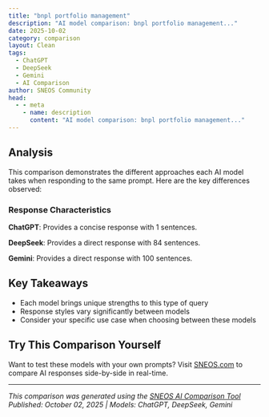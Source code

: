 ```yaml
---
title: "bnpl portfolio management"
description: "AI model comparison: bnpl portfolio management..."
date: 2025-10-02
category: comparison
layout: Clean
tags:
  - ChatGPT
  - DeepSeek
  - Gemini
  - AI Comparison
author: SNEOS Community
head:
  - - meta
    - name: description
      content: "AI model comparison: bnpl portfolio management..."
---
```


<ChatComparison
  title="bnpl portfolio management"
  prompt="bnpl portfolio management"
  :responses='{
    "ChatGPT": "Error calling OpenAI API.",
    "DeepSeek": "Of course. **BNPL Portfolio Management** is the sophisticated process of monitoring, analyzing, and optimizing a portfolio of \u0022Buy Now, Pay Later\u0022 loans to maximize profitability and minimize risk. It\u0027s the engine room that moves BNPL from a simple checkout feature to a viable financial services business.\n\nHere\u2019s a comprehensive breakdown of BNPL portfolio management, covering its key components, strategies, and challenges.\n\n---\n\n### 1. Core Objectives of BNPL Portfolio Management\n\nThe primary goals are similar to traditional credit portfolio management but with a BNPL twist:\n\n*   **Profitability:** Generate revenue through merchant fees, consumer fees (late fees, interest on longer-term plans), and other services.\n*   **Risk Management:** Control credit losses (charge-offs) by accurately assessing and pricing risk.\n*   **Portfolio Growth:** Strategically expand the portfolio by acquiring new merchants and credit-worthy consumers.\n*   **Capital Efficiency:** Manage the capital required to fund the loans, often through securitization or credit facilities.\n*   **Customer Lifetime Value (CLV):** Encourage repeat usage and loyalty among high-quality borrowers.\n\n---\n\n### 2. Key Components \u0026 Lifecycle\n\nA BNPL portfolio is managed across its entire lifecycle:\n\n| Stage | Key Activities | Portfolio Management Focus |\n| :--- | :--- | :--- |\n| **1. Origination \u0026 Underwriting** | - Instant credit decisioning at checkout.\u003Cbr\u003E- Use of alternative data, bank connections, and soft credit checks. | **Risk-Based Pricing:** Assigning credit limits and terms based on perceived risk. The goal is to approve as many good customers as possible while filtering out likely defaulters. |\n| **2. Account Management \u0026 Servicing** | - Sending payment reminders (email, SMS, app).\u003Cbr\u003E- Processing payments.\u003Cbr\u003E- Managing customer service queries. | **Customer Engagement \u0026 Retention:** Ensuring a smooth payment experience to foster repeat usage. Proactive communication reduces involuntary churn and late payments. |\n| **3. Collections \u0026 Recovery** | - Managing accounts that become delinquent (e.g., 30, 60, 90 days late).\u003Cbr\u003E- Using internal teams or third-party agencies. | **Loss Mitigation:** Segmenting delinquent accounts by size and likelihood of repayment. Applying different strategies (gentle reminders, payment plans, write-offs) to maximize recovery and minimize costs. |\n| **4. Reporting \u0026 Analytics** | - Continuous monitoring of Key Performance Indicators (KPIs).\u003Cbr\u003E- Building models to predict future performance. | **Performance Insight:** Understanding the health of the portfolio to inform strategy, report to investors, and price risk for new merchant partnerships. |\n\n---\n\n### 3. Critical KPIs and Metrics\n\nPortfolio managers live and breathe these metrics:\n\n#### **Credit Risk \u0026 Loss KPIs:**\n*   **Charge-Off Rate / Net Credit Loss Rate:** The percentage of the total loan portfolio value that is written off as a loss. This is the ultimate measure of credit risk.\n*   **Delinquency Rate (30\u002B, 60\u002B, 90\u002B DPD):** The percentage of loans that are 30, 60, or 90 days past due (DPD). A leading indicator of future charge-offs.\n*   **Approval Rate:** The percentage of applicants approved. A dropping approval rate might indicate a tightening of underwriting criteria due to economic concerns.\n\n#### **Profitability \u0026 Revenue KPIs:**\n*   **Gross Merchandise Volume (GMV):** The total value of all goods purchased through the BNPL service. A top-line growth metric.\n*   **Take Rate:** The total revenue (from both merchants and consumers) as a percentage of GMV.\n*   **Average Revenue Per User (ARPU):** The average revenue generated per active customer.\n\n#### **Portfolio Health \u0026 Customer Behavior KPIs:**\n*   **Repeat Customer Rate:** The percentage of customers who use the service more than once. Crucial for CLV.\n*   **Customer Lifetime Value (CLV):** The total predicted net profit from a customer over the entire relationship.\n*   **Loss-to-Revenue Ratio:** Compares net credit losses to total revenue. A high ratio indicates the business model may be unsustainable.\n\n---\n\n### 4. Advanced Strategies in Portfolio Management\n\n#### **A. Risk-Based Pricing \u0026 Tiering**\nNot all customers are equal. Sophisticated providers create customer tiers:\n*   **Prime Tier:** High credit limits, access to longer-term installment plans (possibly with interest). Low risk.\n*   **Near-Prime Tier:** Standard credit limits, standard 4-payment plans. Moderate risk.\n*   **Subprime Tier:** Lower credit limits, may require a hard credit pull or down payment. Higher risk, often offset by higher merchant fees.\n\n#### **B. Portfolio Segmentation \u0026 Monitoring**\nThe portfolio is not managed as a single blob. It\u0027s broken down into segments (\u0022vintages\u0022) for precise analysis:\n*   **By Origination Date (Vintage Analysis):** Tracking how a cohort of loans originated in a specific month performs over time. This helps isolate the impact of economic cycles and changes in underwriting rules.\n*   **By Product Type:** 0% interest 4-payment plans are managed differently than long-term installment loans with interest.\n*   **By Merchant Vertical:** Risk profiles differ significantly between electronics (high average order value, potential for resale fraud) and fashion (lower value, higher impulse buys).\n\n#### **C. Capital Management \u0026 Funding**\nBNPL providers don\u0027t just use their own cash. They use:\n*   **Warehouse Facilities:** Lines of credit from banks to fund loans.\n*   **Securitization:** Bundling thousands of BNPL loans into a security and selling it to institutional investors. This frees up capital to originate new loans. The cost of this capital is a critical factor in profitability.\n\n#### **D. Provision for Losses**\nThey must set aside capital (provisions) for expected future losses, following accounting standards like IFRS 9 (Expected Credit Loss model). This involves complex modeling to predict losses on loans that are still current.\n\n---\n\n### 5. Major Challenges\n\n*   **Economic Sensitivity:** BNPL borrowers are often younger and have thinner credit files, making them more vulnerable to economic downturns (inflation, unemployment). A recession can cause charge-off rates to spike.\n*   **Regulatory Scrutiny:** Governments worldwide are examining BNPL with an eye toward consumer protection. Regulation could force changes in late fee structures, credit reporting, and underwriting rigor, impacting profitability and risk models.\n*   **Data \u0026 Modeling Risk:** Reliance on alternative data for underwriting is innovative but less proven over a full economic cycle than traditional FICO scores. Models can become outdated quickly.\n*   **Competition \u0026 Merchant Pressure:** Intense competition can squeeze the \u0022take rate\u0022 (revenue) as providers lower fees to win merchant business.\n*   **Fraud Management:** Balancing a frictionless checkout with robust fraud detection is a constant battle, especially for high-value items.\n\n### Conclusion\n\nBNPL portfolio management is a dynamic and data-intensive discipline that sits at the intersection of **consumer finance, technology, and data science**. Success depends on building superior underwriting models, actively managing customer relationships, and having a deep, segmented understanding of the portfolio\u0027s performance to navigate the inherent risks and capitalize on the growth opportunities.",
    "Gemini": "BNPL (Buy Now, Pay Later) portfolio management involves the processes and strategies used by BNPL providers to manage their loan portfolios. This includes assessing risk, managing credit, and ensuring profitability. Here\u0027s a breakdown of the key aspects:\n\n**I. Core Objectives:**\n\n*   **Minimize Credit Risk:** Reducing the likelihood of borrowers defaulting on their BNPL loans.\n*   **Optimize Loan Portfolio Performance:** Balancing growth with profitability.\n*   **Compliance:** Adhering to relevant regulations and industry standards.\n*   **Customer Satisfaction:** Balancing risk management with a positive customer experience.\n*   **Operational Efficiency:** Streamlining processes for onboarding, underwriting, and collections.\n\n**II. Key Stages and Processes:**\n\n1.  **Customer Acquisition \u0026 Onboarding:**\n\n    *   **Marketing \u0026 Outreach:** Attracting the right type of customer who is likely to repay on time. Avoiding over-promising or targeting vulnerable populations.\n    *   **Identity Verification:** Thoroughly verifying customer identities to prevent fraud.\n    *   **KYC/AML Compliance:** Following Know Your Customer (KYC) and Anti-Money Laundering (AML) regulations.\n\n2.  **Credit Underwriting \u0026 Risk Assessment:**\n\n    *   **Data Collection:** Gathering information about the applicant\u0027s financial situation and creditworthiness. Sources can include:\n        *   **Credit Bureau Data:** Traditional credit scores and reports (Experian, Equifax, TransUnion).\n        *   **Alternative Data:** Bank account information, transaction history, employment records, social media activity (use cautiously), shopping history.\n        *   **Internal Data:** Data from previous interactions with the BNPL provider or affiliated merchants.\n    *   **Risk Scoring:** Developing a risk scoring model to predict the likelihood of default.  Factors considered typically include:\n        *   Credit score (if available)\n        *   Debt-to-income ratio\n        *   Payment history\n        *   Employment stability\n        *   Spending habits\n    *   **Credit Limit Assignment:** Setting appropriate credit limits based on the borrower\u0027s assessed risk. Often lower than traditional credit cards.\n    *   **Decision Engine:** Automating the approval/denial process based on the risk score and pre-defined rules.\n    *   **Dynamic Underwriting:** Continually updating risk assessments based on borrower behavior (e.g., payment history) and external factors.\n    *   **Fraud Detection:** Implementing fraud detection mechanisms to identify and prevent fraudulent applications and transactions.\n\n3.  **Portfolio Monitoring:**\n\n    *   **Performance Tracking:** Monitoring key portfolio metrics:\n        *   **Default Rate:** Percentage of loans that are not repaid.\n        *   **Delinquency Rate:** Percentage of loans that are past due.\n        *   **Charge-off Rate:** Percentage of loans that are deemed uncollectible.\n        *   **Average Loan Size:** The average amount borrowed per loan.\n        *   **Loan Volume:** The total amount of loans originated.\n        *   **Portfolio Yield:** The overall return on the loan portfolio.\n        *   **Customer Acquisition Cost (CAC):** The cost of acquiring a new BNPL customer.\n        *   **Lifetime Value (LTV) of Customer:** The projected revenue a customer will generate over their relationship with the BNPL provider.\n    *   **Early Warning Systems:** Identifying loans at risk of default based on changes in borrower behavior (e.g., missed payments, increased spending).\n    *   **Cohort Analysis:** Analyzing the performance of loans originated during specific periods (cohorts) to identify trends and patterns.\n    *   **Economic Indicators:** Monitoring macroeconomic conditions that could affect borrower repayment ability (e.g., unemployment rates, inflation).\n\n4.  **Collections \u0026 Recovery:**\n\n    *   **Automated Reminders:** Sending automated payment reminders via email, SMS, and push notifications.\n    *   **Flexible Payment Options:** Offering flexible payment options to borrowers who are struggling to repay (e.g., payment plans, temporary hardship programs).\n    *   **Proactive Communication:** Reaching out to borrowers who are at risk of default to offer assistance and explore repayment options.\n    *   **Collections Strategies:** Implementing a tiered collections strategy, escalating efforts as loans become more delinquent (e.g., phone calls, letters, legal action).\n    *   **Debt Sales:** Selling defaulted loans to debt collection agencies.\n\n5.  **Reporting \u0026 Analytics:**\n\n    *   **Regular Reporting:** Generating regular reports on portfolio performance for management and investors.\n    *   **Data Analysis:** Analyzing data to identify trends, patterns, and areas for improvement.\n    *   **Model Validation:** Validating the accuracy and effectiveness of risk scoring models.\n    *   **Scenario Analysis:** Simulating the impact of different economic scenarios on portfolio performance.\n    *   **Regulatory Reporting:** Complying with all relevant reporting requirements.\n\n**III. Technological Considerations:**\n\n*   **Loan Origination Systems (LOS):** Automating the loan application and approval process.\n*   **Credit Scoring Engines:** Integrating with credit bureaus and alternative data providers.\n*   **Collection Management Systems:** Automating the collections process.\n*   **Data Analytics Platforms:** Analyzing portfolio data to identify trends and improve performance.\n*   **Customer Relationship Management (CRM) Systems:** Managing customer interactions and communications.\n*   **Fraud Detection Systems:** Preventing fraudulent applications and transactions.\n\n**IV.  Challenges and Considerations:**\n\n*   **Rapid Growth:** Managing risk in a rapidly growing market.\n*   **Regulatory Uncertainty:** The regulatory landscape for BNPL is still evolving.\n*   **Competition:** Increasing competition from established lenders and new entrants.\n*   **Economic Downturn:** The potential impact of an economic downturn on borrower repayment ability.\n*   **Transparency:** Ensuring transparency in loan terms and fees.\n*   **Debt Accumulation:** Addressing concerns about consumers accumulating excessive debt through BNPL.\n*   **Data Privacy:** Protecting borrower data and complying with privacy regulations.\n*   **Model Bias:** Ensuring that risk scoring models are fair and do not discriminate against certain groups.\n\n**V.  Key Performance Indicators (KPIs):**\n\n*   **Loan Origination Volume:** Track the number and value of new loans issued.\n*   **Approval Rate:** The percentage of loan applications approved.\n*   **Average Loan Size:** The average amount borrowed per loan.\n*   **Delinquency Rate:** Percentage of loans that are past due (e.g., 30, 60, 90 days).\n*   **Default Rate:** Percentage of loans that are not repaid.\n*   **Charge-off Rate:** Percentage of loans that are deemed uncollectible.\n*   **Recovery Rate:** Percentage of charged-off loans that are recovered.\n*   **Customer Acquisition Cost (CAC):**  How much it costs to acquire a new customer.\n*   **Customer Lifetime Value (LTV):** Projected revenue from a customer over their lifetime.\n*   **Net Interest Margin (NIM):** The difference between interest income and interest expense.\n*   **Cost of Risk:** The percentage of loan originations that are charged off.\n*   **Customer Satisfaction (CSAT) \u0026 Net Promoter Score (NPS):** Measure customer satisfaction and loyalty.\n*   **Regulatory Compliance Rate:** Measure adherence to rules and regulations.\n\n**VI.  Future Trends:**\n\n*   **Increased Regulation:**  Expect more scrutiny from regulators, potentially leading to stricter underwriting requirements and consumer protection measures.\n*   **Integration with Open Banking:**  Using open banking data to improve credit risk assessment.\n*   **Personalized Pricing:**  Offering personalized pricing based on individual risk profiles.\n*   **Embedded BNPL:**  Integrating BNPL into more e-commerce platforms and point-of-sale systems.\n*   **BNPL as a Service:**  Providing BNPL technology and services to other businesses.\n*   **Focus on Financial Literacy:** Educating consumers about the risks and benefits of BNPL.\n\nBy effectively managing their loan portfolios, BNPL providers can minimize risk, optimize profitability, and ensure the long-term sustainability of their business. The success of a BNPL provider hinges on robust underwriting, diligent monitoring, and proactive collections strategies.\n"
  }'
  published-date="10:55"
/>

## Analysis

This comparison demonstrates the different approaches each AI model takes when responding to the same prompt. Here are the key differences observed:

### Response Characteristics

**ChatGPT**: Provides a concise response with 1 sentences. 

**DeepSeek**: Provides a direct response with 84 sentences. 

**Gemini**: Provides a direct response with 100 sentences. 

## Key Takeaways

- Each model brings unique strengths to this type of query
- Response styles vary significantly between models
- Consider your specific use case when choosing between these models

## Try This Comparison Yourself

Want to test these models with your own prompts? Visit [SNEOS.com](https://sneos.com) to compare AI responses side-by-side in real-time.

---

*This comparison was generated using the [SNEOS AI Comparison Tool](https://sneos.com)*
*Published: October 02, 2025 | Models: ChatGPT, DeepSeek, Gemini*
